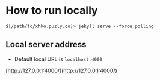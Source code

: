 # How to run locally

```
$[/path/to/xhko.puzly.co]> jekyll serve --force_polling
```

## Local server address

- Default local URL is `localhost:4000`

[http://127.0.0.1:4000/](http://127.0.0.1:4000/)